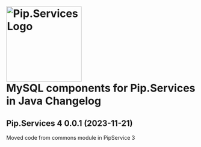 # <img src="https://uploads-ssl.webflow.com/5ea5d3315186cf5ec60c3ee4/5edf1c94ce4c859f2b188094_logo.svg" alt="Pip.Services Logo" width="200"> <br/> MySQL components for Pip.Services in Java Changelog

## <a name="0.0.1"></a>Pip.Services 4 0.0.1 (2023-11-21)
Moved code from commons module in PipService 3





